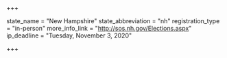 +++

state_name = "New Hampshire"
state_abbreviation = "nh"
registration_type = "in-person"
more_info_link = "http://sos.nh.gov/Elections.aspx"
ip_deadline = "Tuesday, November 3, 2020"

+++